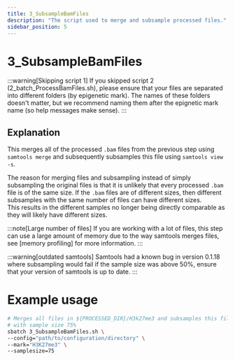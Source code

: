 ```yaml
---
title: 3_SubsampleBamFiles
description: "The script used to merge and subsample processed files."
sidebar_position: 5
---
```


# 3_SubsampleBamFiles

:::warning[Skipping script 1]
If you skipped script 2 (2_batch_ProcessBamFiles.sh), please ensure that your files are separated into different folders (by epigenetic mark). The names of these folders doesn't matter, but we recommend naming them after the epignetic mark name (so help messages make sense).
:::

## Explanation

This merges all of the processed `.bam` files from the previous step using `samtools merge` and subsequently subsamples this file using `samtools view -s`.

The reason for merging files and subsampling instead of simply subsampling the original files is that it is unlikely that every processed `.bam` file is of the same size. If the `.bam` files are of different sizes, then different subsamples with the same number of files can have different sizes.
\
This results in the different samples no longer being directly comparable as they will likely have different sizes.

:::note[Large number of files]
If you are working with a lot of files, this step can use a large amount of memory due to the way samtools merges files, see [memory profiling] for more information.
:::

:::warning[outdated samtools]
Samtools had a known bug in version 0.1.18 where subsampling would fail if the sample size was above 50%, ensure that your version of samtools is up to date.
:::

# Example usage

```bash
# Merges all files in ${PROCESSED_DIR}/H3k27me3 and subsamples this file
# with sample size 75%
sbatch 3_SubsampleBamFiles.sh \
--config="path/to/configuration/directory" \
--mark="H3K27me3" \
--samplesize=75
```